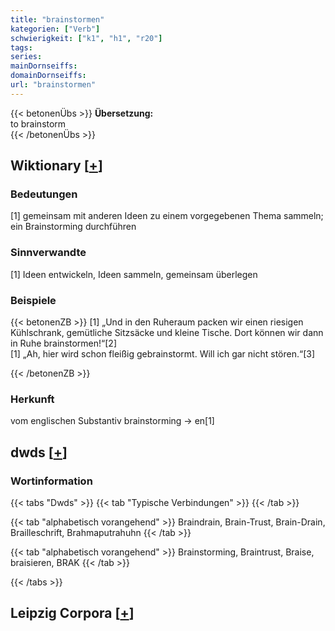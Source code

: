 ```yaml
---
title: "brainstormen"
kategorien: ["Verb"]
schwierigkeit: ["k1", "h1", "r20"]
tags:
series:
mainDornseiffs:
domainDornseiffs:
url: "brainstormen"
---
```


{{< betonenÜbs >}}
**Übersetzung:**  
to brainstorm  
{{< /betonenÜbs >}}

## Wiktionary [[+](https://de.wiktionary.org/wiki/brainstormen)]

### Bedeutungen
[1] gemeinsam mit anderen Ideen zu einem vorgegebenen Thema sammeln; ein Brainstorming durchführen  

### Sinnverwandte
[1] Ideen entwickeln, Ideen sammeln, gemeinsam überlegen  

### Beispiele
{{< betonenZB >}}
[1] „Und in den Ruheraum packen wir einen riesigen Kühlschrank, gemütliche Sitzsäcke und kleine Tische. Dort können wir dann in Ruhe brainstormen!“[2]  
[1] „Ah, hier wird schon fleißig gebrainstormt. Will ich gar nicht stören.“[3]  

{{< /betonenZB >}}
### Herkunft
vom englischen Substantiv brainstorming → en[1]  



## dwds [[+](https://www.dwds.de/wb/brainstormen)]

### Wortinformation
{{< tabs "Dwds" >}}
{{< tab "Typische Verbindungen" >}}
{{< /tab >}}

{{< tab "alphabetisch vorangehend" >}}
Braindrain, Brain-Trust, Brain-Drain, Brailleschrift, Brahmaputrahuhn
{{< /tab >}}

{{< tab "alphabetisch vorangehend" >}}
Brainstorming, Braintrust, Braise, braisieren, BRAK
{{< /tab >}}

{{< /tabs >}}

## Leipzig Corpora [[+](https://corpora.uni-leipzig.de/en/res?word=brainstormen&corpusId=deu_newscrawl-public_2018)]

